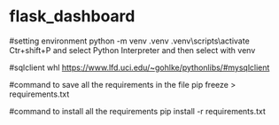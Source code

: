 # flask_dashboard

#setting environment
python -m venv .venv
.venv\scripts\activate
Ctr+shift+P and select Python Interpreter and then select with venv

#sqlclient whl
https://www.lfd.uci.edu/~gohlke/pythonlibs/#mysqlclient

#command to save all the requirements in the file
pip freeze > requirements.txt

#command to install all the requirements
pip install -r requirements.txt